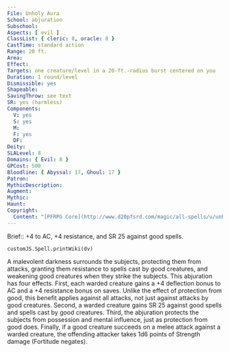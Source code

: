 ```yaml
---
File: Unholy Aura
School: abjuration
Subschool: 
Aspects: [ evil ]
ClassList: { cleric: 8, oracle: 8 }
CastTime: standard action
Range: 20 ft.
Area: 
Effect: 
Targets: one creature/level in a 20-ft.-radius burst centered on you
Duration: 1 round/level
Dismissible: yes
Shapeable: 
SavingThrow: see text
SR: yes (harmless)
Components:
  V: yes
  S: yes
  M: 
  F: yes
  DF: 
Deity: 
SLALevel: 8
Domains: { Evil: 8 }
GPCost: 500
Bloodline: { Abyssal: 17, Ghoul: 17 }
Patron: 
MythicDescription: 
Augment: 
Mythic: 
Haunt: 
Copyright:
  Content: "[PFRPG Core](http://www.d20pfsrd.com/magic/all-spells/u/unholy-aura)"
---
```

Brief:: +4 to AC, +4 resistance, and SR 25 against good spells.

```dataviewjs
customJS.Spell.printWiki(dv)
```

A malevolent darkness surrounds the subjects, protecting them from attacks, granting them resistance to spells cast by good creatures, and weakening good creatures when they strike the subjects. This abjuration has four effects.  First, each warded creature gains a +4 deflection bonus to AC and a +4 resistance bonus on saves. Unlike the effect of protection from good, this benefit applies against all attacks, not just against attacks by good creatures.  Second, a warded creature gains SR 25 against good spells and spells cast by good creatures.  Third, the abjuration protects the subjects from possession and mental influence, just as protection from good does.  Finally, if a good creature succeeds on a melee attack against a warded creature, the offending attacker takes 1d6 points of Strength damage (Fortitude negates).
